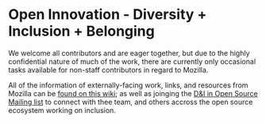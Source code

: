 # Open Innovation - Diversity + Inclusion + Belonging

We welcome all contributors and are eager together, but due to the highly confidential nature of much of the work, there are currently only occasional tasks available for non-staff contributors in regard to Mozilla. 

All of the information of externally-facing work, links, and resources from Mozilla can be [found on this wiki](https://wiki.mozilla.org/Diversity_and_Inclusion_for_Communities_and_Contributors); as well as joinging the [D&I in Open Source Mailing list](https://groups.google.com/forum/#!forum/diversity--inclusion-in-open-source) to connect with thee team, and others accross the open source ecosystem working on inclusion.
